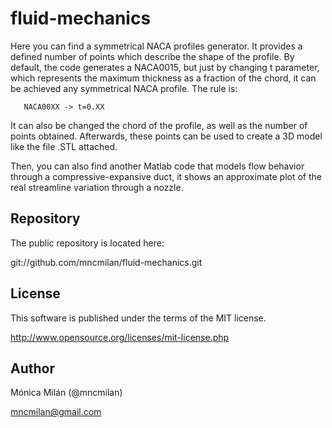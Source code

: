 # fluid-mechanics
Here you can find a symmetrical NACA profiles generator. It provides a defined number of points which describe the shape of the profile. By default, the code generates a NACA0015, but just by changing t parameter, which represents the maximum thickness as a fraction of the chord, it can be achieved any symmetrical NACA profile. The rule is:

       NACA00XX -> t=0.XX

It can also be changed the chord of the profile, as well as the number of points obtained. Afterwards, these points can be used to create a 3D model like the file .STL attached.

Then, you can also find another Matlab code that models flow behavior through a compressive-expansive duct, it shows an approximate plot of the real streamline variation through a nozzle.

## Repository
The public repository is located here:

git://github.com/mncmilan/fluid-mechanics.git

## License
This software is published under the terms of the MIT license.

http://www.opensource.org/licenses/mit-license.php

## Author
Mónica Milán (@mncmilan)

mncmilan@gmail.com
